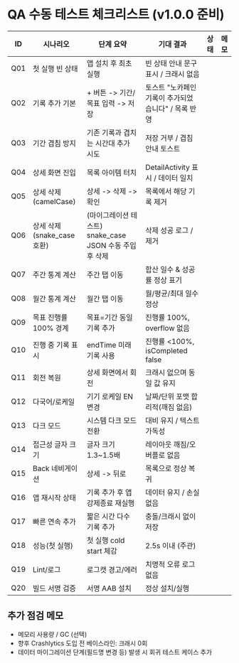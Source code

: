 # QA 수동 테스트 체크리스트 (v1.0.0 준비)

| ID | 시나리오 | 단계 요약 | 기대 결과 | 상태 | 메모 |
|----|----------|-----------|-----------|------|------|
| Q01 | 첫 실행 빈 상태 | 앱 설치 후 최초 실행 | 빈 상태 안내 문구 표시 / 크래시 없음 |  |  |
| Q02 | 기록 추가 기본 | + 버튼 -> 기간/목표 입력 -> 저장 | 토스트 "노카페인 기록이 추가되었습니다" / 목록 반영 |  |  |
| Q03 | 기간 겹침 방지 | 기존 기록과 겹치는 시간대 추가 시도 | 저장 거부 / 겹침 안내 토스트 |  |  |
| Q04 | 상세 화면 진입 | 목록 아이템 터치 | DetailActivity 표시 / 데이터 일치 |  |  |
| Q05 | 상세 삭제 (camelCase) | 상세 -> 삭제 -> 확인 | 목록에서 해당 기록 제거 |  |  |
| Q06 | 상세 삭제 (snake_case 호환) | (마이그레이션 테스트) snake_case JSON 수동 주입 후 삭제 | 삭제 성공 로그 / 제거 |  |  |
| Q07 | 주간 통계 계산 | 주간 탭 이동 | 합산 일수 & 성공률 정상 표기 |  |  |
| Q08 | 월간 통계 계산 | 월간 탭 이동 | 월/평균/최대 일수 정상 |  |  |
| Q09 | 목표 진행률 100% 경계 | 목표=기간 동일 기록 추가 | 진행률 100%, overflow 없음 |  |  |
| Q10 | 진행 중 기록 표시 | endTime 미래 기록 사용 | 진행률 <100%, isCompleted false |  |  |
| Q11 | 회전 복원 | 상세 화면에서 회전 | 크래시 없으며 동일 값 유지 |  |  |
| Q12 | 다국어/로케일 | 기기 로케일 EN 변경 | 날짜/단위 포맷 합리적(깨짐 없음) |  |  |
| Q13 | 다크 모드 | 시스템 다크 모드 전환 | 대비 유지 / 텍스트 가독성 |  |  |
| Q14 | 접근성 글자 크기 | 글자 크기 1.3~1.5배 | 레이아웃 깨짐/오버플로 없음 |  |  |
| Q15 | Back 네비게이션 | 상세 -> 뒤로 | 목록으로 정상 복귀 |  |  |
| Q16 | 앱 재시작 상태 | 기록 추가 후 앱 강제종료 재실행 | 데이터 유지 / 손실 없음 |  |  |
| Q17 | 빠른 연속 추가 | 짧은 시간 다수 기록 추가 | 충돌/크래시 없이 저장 |  |  |
| Q18 | 성능(첫 실행) | 첫 실행 cold start 체감 | 2.5s 이내 (주관) |  |  |
| Q19 | Lint/로그 | 로그캣 경고/에러 | 치명적 오류 로그 없음 |  |  |
| Q20 | 빌드 서명 검증 | 서명 AAB 설치 | 정상 설치/실행 |  |  |

## 추가 점검 메모
- 메모리 사용량 / GC (선택)
- 향후 Crashlytics 도입 전 베이스라인: 크래시 0회
- 데이터 마이그레이션 단계(필드명 변경 등) 발생 시 회귀 테스트 케이스 추가
